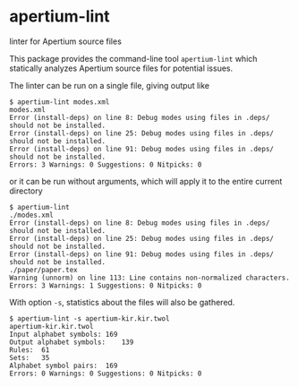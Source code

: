 # apertium-lint
linter for Apertium source files

This package provides the command-line tool `apertium-lint` which statically analyzes Apertium source files for potential issues.

The linter can be run on a single file, giving output like

```
$ apertium-lint modes.xml
modes.xml
Error (install-deps) on line 8: Debug modes using files in .deps/ should not be installed.
Error (install-deps) on line 25: Debug modes using files in .deps/ should not be installed.
Error (install-deps) on line 91: Debug modes using files in .deps/ should not be installed.
Errors: 3 Warnings: 0 Suggestions: 0 Nitpicks: 0
```

or it can be run without arguments, which will apply it to the entire current directory

```
$ apertium-lint
./modes.xml
Error (install-deps) on line 8: Debug modes using files in .deps/ should not be installed.
Error (install-deps) on line 25: Debug modes using files in .deps/ should not be installed.
Error (install-deps) on line 91: Debug modes using files in .deps/ should not be installed.
./paper/paper.tex
Warning (unnorm) on line 113: Line contains non-normalized characters.
Errors: 3 Warnings: 1 Suggestions: 0 Nitpicks: 0
```

With option `-s`, statistics about the files will also be gathered.

```
$ apertium-lint -s apertium-kir.kir.twol
apertium-kir.kir.twol
Input alphabet symbols:	169
Output alphabet symbols:	139
Rules:	61
Sets:	35
Alphabet symbol pairs:	169
Errors: 0 Warnings: 0 Suggestions: 0 Nitpicks: 0
```
